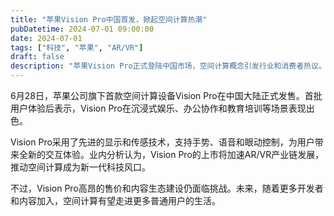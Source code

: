 ```yaml
---
title: "苹果Vision Pro中国首发，掀起空间计算热潮"
pubDatetime: 2024-07-01 09:00:00
date: 2024-07-01
tags: ["科技", "苹果", "AR/VR"]
draft: false
description: "苹果Vision Pro正式登陆中国市场，空间计算概念引发行业和消费者热议。"
---
```


6月28日，苹果公司旗下首款空间计算设备Vision Pro在中国大陆正式发售。首批用户体验后表示，Vision Pro在沉浸式娱乐、办公协作和教育培训等场景表现出色。

Vision Pro采用了先进的显示和传感技术，支持手势、语音和眼动控制，为用户带来全新的交互体验。业内分析认为，Vision Pro的上市将加速AR/VR产业链发展，推动空间计算成为新一代科技风口。

不过，Vision Pro高昂的售价和内容生态建设仍面临挑战。未来，随着更多开发者和内容加入，空间计算有望走进更多普通用户的生活。 
